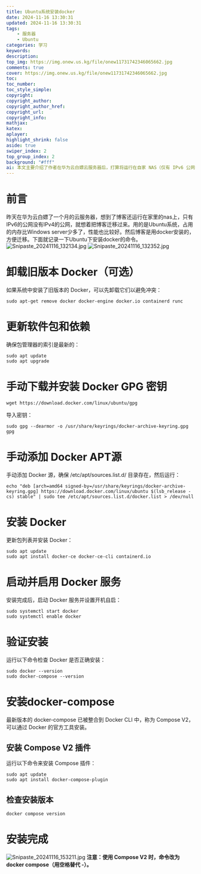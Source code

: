 ```yaml
---
title: Ubuntu系统安装docker
date: 2024-11-16 13:30:31
updated: 2024-11-16 13:30:31
tags: 
    - 服务器
    - Ubuntu
categories: 学习
keywords: 
description:
top_img: https://img.onew.us.kg/file/onew11731742346065662.jpg
comments: true
cover: https://img.onew.us.kg/file/onew11731742346065662.jpg
toc:
toc_number:
toc_style_simple:
copyright:
copyright_author:
copyright_author_href:
copyright_url:
copyright_info:
mathjax:
katex:
aplayer:
highlight_shrink: false
aside: true
swiper_index: 2
top_group_index: 2
background: "#fff"
ai: 本文主要介绍了作者在华为云白嫖云服务器后，打算将运行在自家 NAS（仅有 IPv6 公网）上的博客迁移至此，因服务器使用 Ubuntu 系统且博客以 docker 安装方便迁移，遂记录 Ubuntu 下安装 docker 的步骤。涵盖卸载旧版本、更新软件包及依赖、安装 Docker GPG 密钥与 APT 源、安装 Docker、启动并启用服务、验证安装，还介绍了安装 docker - compose 及检查版本，最后提醒 Compose V2 命令格式变化。
---
```


# 前言
昨天在华为云白嫖了一个月的云服务器，想到了博客还运行在家里的nas上，只有IPv6的公网没有IPv4的公网，就想着把博客迁移过来。用的是Ubuntu系统，占用的内存比Windows server少多了，性能也比较好。然后博客是用docker安装的，方便迁移。下面就记录一下Ubuntu下安装docker的命令。
![Snipaste_20241116_132134.jpg](https://img.onew.us.kg/file/onew11731735063631643.jpg)
![Snipaste_20241116_132352.jpg](https://img.onew.us.kg/file/onew11731735075496547.jpg)
# 卸载旧版本 Docker（可选）
如果系统中安装了旧版本的 Docker，可以先卸载它们以避免冲突：
```shell
sudo apt-get remove docker docker-engine docker.io containerd runc
```
# 更新软件包和依赖
确保包管理器的索引是最新的：
```shell
sudo apt update
sudo apt upgrade
```
# 手动下载并安装 Docker GPG 密钥
```shell
wget https://download.docker.com/linux/ubuntu/gpg
```
导入密钥：
```shell
sudo gpg --dearmor -o /usr/share/keyrings/docker-archive-keyring.gpg gpg
```
# 手动添加 Docker APT源
手动添加 Docker 源，确保 /etc/apt/sources.list.d/ 目录存在，然后运行：
```shell
echo "deb [arch=amd64 signed-by=/usr/share/keyrings/docker-archive-keyring.gpg] https://download.docker.com/linux/ubuntu $(lsb_release -cs) stable" | sudo tee /etc/apt/sources.list.d/docker.list > /dev/null
```
# 安装 Docker
更新包列表并安装 Docker：
```shell
sudo apt update
sudo apt install docker-ce docker-ce-cli containerd.io
```
# 启动并启用 Docker 服务
安装完成后，启动 Docker 服务并设置开机自启：
```shell
sudo systemctl start docker
sudo systemctl enable docker
```
# 验证安装
运行以下命令检查 Docker 是否正确安装：
```shell
sudo docker --version
sudo docker-compose --version
```
# 安装docker-compose
最新版本的 docker-compose 已被整合到 Docker CLI 中，称为 Compose V2，可以通过 Docker 的官方工具安装。
## 安装 Compose V2 插件
运行以下命令来安装 Compose 插件：
```shell
sudo apt update
sudo apt install docker-compose-plugin
```
## 检查安装版本
```shell
docker compose version
```
# 安装完成
![Snipaste_20241116_153211.jpg](https://img.onew.us.kg/file/onew11731742346065662.jpg)
**注意：使用 Compose V2 时，命令改为 docker compose（用空格替代 -）。**